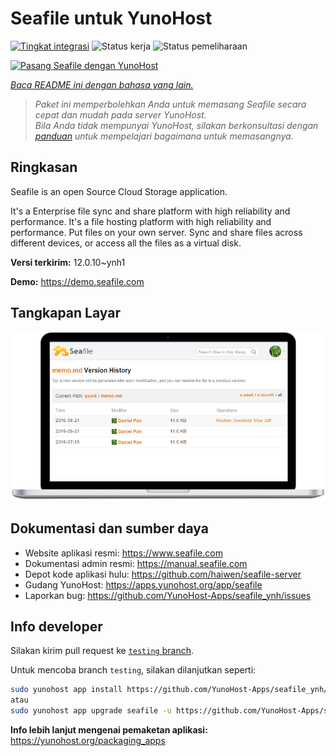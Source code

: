 <!--
N.B.: README ini dibuat secara otomatis oleh <https://github.com/YunoHost/apps/tree/master/tools/readme_generator>
Ini TIDAK boleh diedit dengan tangan.
-->

# Seafile untuk YunoHost

[![Tingkat integrasi](https://apps.yunohost.org/badge/integration/seafile)](https://ci-apps.yunohost.org/ci/apps/seafile/)
![Status kerja](https://apps.yunohost.org/badge/state/seafile)
![Status pemeliharaan](https://apps.yunohost.org/badge/maintained/seafile)

[![Pasang Seafile dengan YunoHost](https://install-app.yunohost.org/install-with-yunohost.svg)](https://install-app.yunohost.org/?app=seafile)

*[Baca README ini dengan bahasa yang lain.](./ALL_README.md)*

> *Paket ini memperbolehkan Anda untuk memasang Seafile secara cepat dan mudah pada server YunoHost.*  
> *Bila Anda tidak mempunyai YunoHost, silakan berkonsultasi dengan [panduan](https://yunohost.org/install) untuk mempelajari bagaimana untuk memasangnya.*

## Ringkasan

Seafile is an open Source Cloud Storage application.

It's a Enterprise file sync and share platform with high reliability and performance. It's a file hosting platform with high reliability and performance. Put files on your own server. Sync and share files across different devices, or access all the files as a virtual disk.


**Versi terkirim:** 12.0.10~ynh1

**Demo:** <https://demo.seafile.com>

## Tangkapan Layar

![Tangkapan Layar pada Seafile](./doc/screenshots/screenshot.png)

## Dokumentasi dan sumber daya

- Website aplikasi resmi: <https://www.seafile.com>
- Dokumentasi admin resmi: <https://manual.seafile.com>
- Depot kode aplikasi hulu: <https://github.com/haiwen/seafile-server>
- Gudang YunoHost: <https://apps.yunohost.org/app/seafile>
- Laporkan bug: <https://github.com/YunoHost-Apps/seafile_ynh/issues>

## Info developer

Silakan kirim pull request ke [`testing` branch](https://github.com/YunoHost-Apps/seafile_ynh/tree/testing).

Untuk mencoba branch `testing`, silakan dilanjutkan seperti:

```bash
sudo yunohost app install https://github.com/YunoHost-Apps/seafile_ynh/tree/testing --debug
atau
sudo yunohost app upgrade seafile -u https://github.com/YunoHost-Apps/seafile_ynh/tree/testing --debug
```

**Info lebih lanjut mengenai pemaketan aplikasi:** <https://yunohost.org/packaging_apps>
